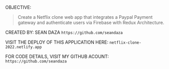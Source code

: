 
OBJECTIVE:
> Create a Netflix clone web app that integrates a Paypal Payment gateway and authenticate users via Firebase with Redux Architecture.

CREATED BY: SEAN DAZA
`https://github.com/seandaza` 

VISIT THE DEPLOY OF THIS APPLICATION HERE:
`netflix-clone-2022.netlify.app`

FOR CODE DETAILS, VISIT MY GITHUB ACOUNT:
`https://github.com/seandaza`
